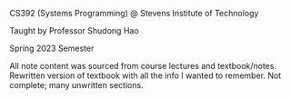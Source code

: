 CS392 (Systems Programming) @ Stevens Institute of Technology

Taught by Professor Shudong Hao

Spring 2023 Semester 

All note content was sourced from course lectures and textbook/notes. Rewritten version of textbook with all the info I wanted to remember. Not complete; many unwritten sections. 

